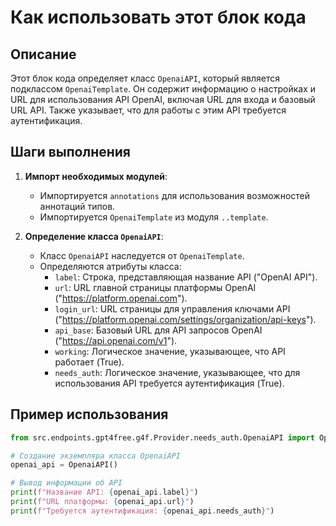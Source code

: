 Как использовать этот блок кода
=========================================================================================

Описание
-------------------------
Этот блок кода определяет класс `OpenaiAPI`, который является подклассом `OpenaiTemplate`. Он содержит информацию о настройках и URL для использования API OpenAI, включая URL для входа и базовый URL API. Также указывает, что для работы с этим API требуется аутентификация.

Шаги выполнения
-------------------------
1. **Импорт необходимых модулей**:
   - Импортируется `annotations` для использования возможностей аннотаций типов.
   - Импортируется `OpenaiTemplate` из модуля `..template`.

2. **Определение класса `OpenaiAPI`**:
   - Класс `OpenaiAPI` наследуется от `OpenaiTemplate`.
   - Определяются атрибуты класса:
     - `label`: Строка, представляющая название API ("OpenAI API").
     - `url`: URL главной страницы платформы OpenAI ("https://platform.openai.com").
     - `login_url`: URL страницы для управления ключами API ("https://platform.openai.com/settings/organization/api-keys").
     - `api_base`: Базовый URL для API запросов OpenAI ("https://api.openai.com/v1").
     - `working`: Логическое значение, указывающее, что API работает (True).
     - `needs_auth`: Логическое значение, указывающее, что для использования API требуется аутентификация (True).

Пример использования
-------------------------

```python
from src.endpoints.gpt4free.g4f.Provider.needs_auth.OpenaiAPI import OpenaiAPI

# Создание экземпляра класса OpenaiAPI
openai_api = OpenaiAPI()

# Вывод информации об API
print(f"Название API: {openai_api.label}")
print(f"URL платформы: {openai_api.url}")
print(f"Требуется аутентификация: {openai_api.needs_auth}")